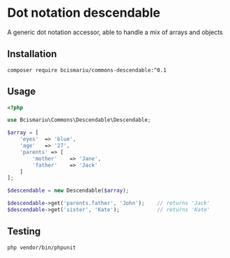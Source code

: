 # Dot notation descendable

A generic dot notation accessor, able to handle a mix of arrays and objects

## Installation

`composer require bcismariu/commons-descendable:^0.1`

## Usage

```php
<?php

use Bcismariu\Commons\Descendable\Descendable;

$array = [
    'eyes'  => 'blue',
    'age'   => '27',
    'parents' => [
        'mother'    => 'Jane',
        'father'    => 'Jack'
    ]
];

$descendable = new Descendable($array);

$descendable->get('parents.father', 'John');    // returns 'Jack'
$descendable->get('sister', 'Kate');            // returns 'Kate'
```


## Testing
```bash
php vendor/bin/phpunit
```

